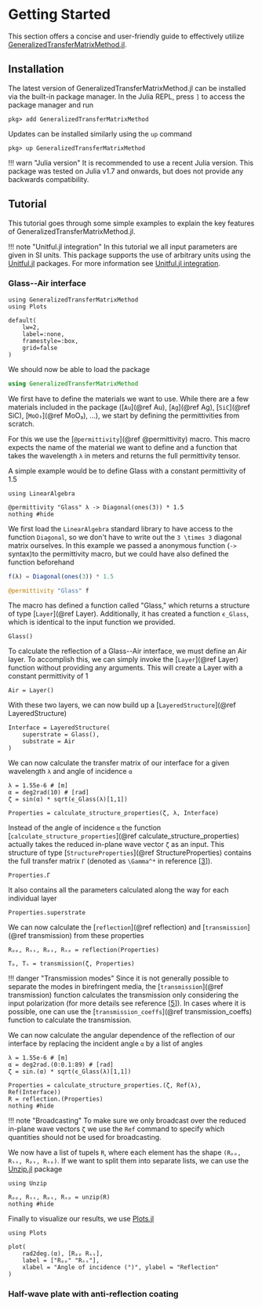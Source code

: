 # Getting Started

This section offers a concise and user-friendly guide to effectively utilize
[GeneralizedTransferMatrixMethod.jl](https://github.com/mtenders/GeneralizedTransferMatrixMethod.jl). 

## Installation

The latest version of GeneralizedTransferMatrixMethod.jl can be installed via
the built-in package manager. In the Julia REPL, press `]` to access the package
manager and run
```
pkg> add GeneralizedTransferMatrixMethod
```
Updates can be installed similarly using the `up` command
```
pkg> up GeneralizedTransferMatrixMethod
```
!!! warn "Julia version"
    It is recommended to use a recent Julia version. This package was tested on
    Julia v1.7 and onwards, but does not provide any backwards compatibility.

## Tutorial

This tutorial goes through some simple examples to explain the key features of 
GeneralizedTransferMatrixMethod.jl.

!!! note "Unitful.jl integration"
    In this tutorial we all input parameters are given in SI units. This package
    supports the use of arbitrary units using the
    [Unitful.jl](https://github.com/PainterQubits/Unitful.jl) packages. For more
    information see [Unitful.jl integration](@ref).

### Glass--Air interface

```@setup tutorial1
using GeneralizedTransferMatrixMethod
using Plots

default(
    lw=2, 
    label=:none,
    framestyle=:box,
    grid=false
)
```

We should now be able to load the package

```julia
using GeneralizedTransferMatrixMethod
```

We first have to define the materials we want to use. While there are a few
materials included in the package ([`Au`](@ref Au), [`Ag`](@ref Ag),
[`SiC`](@ref SiC), [`MoO₃`](@ref MoO₃), ...), we start by defining the
permittivities from scratch. 

For this we use the [`@permittivity`](@ref @permittivity) macro. This macro
expects the name of the material we want to define and a function that takes the
wavelength `λ` in meters and returns the full permittivity tensor.

A simple example would be to define Glass with a constant permittivity of 1.5
```@example tutorial1
using LinearAlgebra

@permittivity "Glass" λ -> Diagonal(ones(3)) * 1.5
nothing #hide
```
We first load the `LinearAlgebra` standard library to have access to the
function `Diagonal`, so we don't have to write out the ``3 \times 3`` diagonal
matrix ourselves. In this example we passed a anonymous function (`->` syntax)to
the permittivity macro, but we could have also defined the function beforehand
```julia
f(λ) = Diagonal(ones(3)) * 1.5

@permittivity "Glass" f
```

The macro has defined a function called "Glass," which returns a structure of
type [`Layer`](@ref Layer). Additionally, it has created a function `ϵ_Glass`,
which is identical to the input function we provided.

```@example tutorial1
Glass()
```

To calculate the reflection of a Glass--Air interface, we must define an Air
layer. To accomplish this, we can simply invoke the [`Layer`](@ref Layer)
function without providing any arguments. This will create a Layer with a
constant permittivity of 1
```@example tutorial1
Air = Layer()
```

With these two layers, we can now build up a [`LayeredStructure`](@ref
LayeredStructure) 
```@example tutorial1
Interface = LayeredStructure(
    superstrate = Glass(),
    substrate = Air
)
```

We can now calculate the transfer matrix of our interface for a given wavelength
`λ` and angle of incidence `α`
```@example tutorial1
λ = 1.55e-6 # [m]
α = deg2rad(10) # [rad]
ζ = sin(α) * sqrt(ϵ_Glass(λ)[1,1])

Properties = calculate_structure_properties(ζ, λ, Interface)
```
Instead of the angle of incidence `α` the function
[`calculate_structure_properties`](@ref calculate_structure_properties) actually
takes the reduced in-plane wave vector `ζ` as an input. This structure of type
[`StructureProperties`](@ref StructureProperties) contains the full transfer
matrix `Γ` (denoted as ``\Gamma^*`` in reference
[[3](https://doi.org/10.1364/JOSA.62.000502)]). 
```@example tutorial1
Properties.Γ
```
It also contains all the parameters calculated along the way for each individual
layer
```@example tutorial1
Properties.superstrate
```

We can now calculate the [`reflection`](@ref reflection) and
[`transmission`](@ref transmission) from these properties
```@example tutorial1
Rₚₚ, Rₛₛ, Rₚₛ, Rₛₚ = reflection(Properties)
```
```@example tutorial1
Tₚ, Tₛ = transmission(ζ, Properties)
```
!!! danger "Transmission modes"
    Since it is not generally possible to separate the modes in birefringent
    media, the [`transmission`](@ref transmission) function calculates the
    transmission only considering the input polarization (for more details see
    reference [[5](http://doi.org/10.1103/PhysRevB.101.165425)]). In cases where
    it is possible, one can use the [`transmission_coeffs`](@ref
    transmission_coeffs) function to calculate the transmission.

We can now calculate the angular dependence of the reflection of our interface
by replacing the incident angle `α` by a list of angles
```@example tutorial1
λ = 1.55e-6 # [m]
α = deg2rad.(0:0.1:89) # [rad]
ζ = sin.(α) * sqrt(ϵ_Glass(λ)[1,1])

Properties = calculate_structure_properties.(ζ, Ref(λ), Ref(Interface))
R = reflection.(Properties)
nothing #hide
```
!!! note "Broadcasting"
    To make sure we only broadcast over the reduced in-plane wave vectors `ζ` we
    use the `Ref` command to specify which quantities should not be used for
    broadcasting. 

We now have a list of tupels `R`, where each element has the shape `(Rₚₚ, Rₛₛ,
Rₚₛ, Rₛₚ)`. If we want to split them into separate lists, we can use the
[Unzip.jl](https://github.com/bramtayl/Unzip.jl) package
```@example tutorial1
using Unzip

Rₚₚ, Rₛₛ, Rₚₛ, Rₛₚ = unzip(R)
nothing #hide
```

Finally to visualize our results, we use
[Plots.jl](https://github.com/JuliaPlots/Plots.jl/)
```@example tutorial1
using Plots

plot(
    rad2deg.(α), [Rₚₚ Rₛₛ], 
    label = ["Rₚₚ" "Rₛₛ"],
    xlabel = "Angle of incidence (°)", ylabel = "Reflection"
)
```

### Half-wave plate with anti-reflection coating
